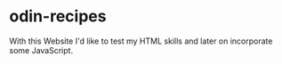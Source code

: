 # odin-recipes

With this Website I'd like to test my HTML skills and later on incorporate some JavaScript.